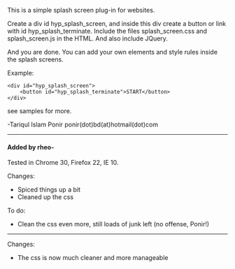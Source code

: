 This is a simple splash screen plug-in for websites.

Create a div id hyp_splash_screen, and inside this div create a button or link with id hyp_splash_terminate.
Include the files splash_screen.css and splash_screen.js in the HTML. And also include JQuery.

And you are done. You can add your own elements and style rules inside the splash screens.

Example:

    <div id="hyp_splash_screen">
        <button id="hyp_splash_terminate">START</button>
    </div>

see samples for more.

-Tariqul Islam Ponir
ponir(dot)bd(at)hotmail(dot)com

-----------------------------------------------------
#### Added by rheo-


Tested in Chrome 30, Firefox 22, IE 10.

Changes:
* Spiced things up a bit
* Cleaned up the css

To do:
* Clean the css even more, still loads of junk left (no offense, Ponir!)
***
Changes:
* The css is now much cleaner and more manageable
